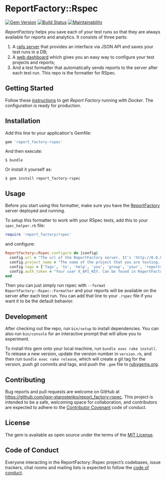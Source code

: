 # ReportFactory::Rspec

[![Gem Version](https://badge.fury.io/rb/report_factory-rspec.svg)](https://badge.fury.io/rb/report_factory-rspec)
[![Build Status](https://travis-ci.org/igor-starostenko/report_factory-rspec.svg?branch=master)](https://travis-ci.org/igor-starostenko/report_factory-rspec)
[![Maintainability](https://api.codeclimate.com/v1/badges/70ff8b7c010a50c9e3c1/maintainability)](https://codeclimate.com/github/igor-starostenko/report_factory-rspec/maintainability)

*ReportFactory* helps you save each of your test runs so that they are always available for reports and analytics.
It consists of three parts:
1. A [rails server](https://github.com/igor-starostenko/report_factory) that provides an interface via JSON API and saves your test runs in a DB;
2. A [web dashboard](https://github.com/igor-starostenko/report_factory-web) which gives you an easy way to configure your test projects and reports;
3. And a test formatter that automatically sends reports to the server after each test run. This repo is the formatter for RSpec.

## Getting Started

Follow these [instructions](https://github.com/igor-starostenko/report_factory/blob/master/setup/INSTRUCTIONS.md) to get *Report Factory* running with *Docker*. The configuration is ready for production.

## Installation

Add this line to your application's Gemfile:

```ruby
gem 'report_factory-rspec'
```

And then execute:

    $ bundle

Or install it yourself as:

    $ gem install report_factory-rspec

## Usage

Before you start using this formatter, make sure you have the [ReportFactory](https://github.com/igor-starostenko/report_factory) server deployed and running.

To setup this formatter to work with your RSpec tests, add this to your `spec_helper.rb` file:

```ruby
require 'report_factory/rspec'
```

and configure:

```ruby
ReportFactory::Rspec.configure do |config|
  config.url = "The url of the ReportFactory server. It's 'http://0.0.0.0:3000' if you're running locally"
  config.project_name = "The name of the project that you are testing. Needs to be previously created in ReportFactory"
  config.tags = ['Tags', 'to', 'help', 'you', 'group', 'your', 'reports']
  config.auth_token = "Your user X_API_KEY. Can be found in ReportFactory in your user information"
end
```

Then you can just simply run rspec with `--format ReportFactory::Rspec::Formatter` and your reports will be available on the server after each test run.
You can add that line to your `.rspec` file if you want it to be the default behavior.

## Development

After checking out the repo, run `bin/setup` to install dependencies. You can also run `bin/console` for an interactive prompt that will allow you to experiment.

To install this gem onto your local machine, run `bundle exec rake install`. To release a new version, update the version number in `version.rb`, and then run `bundle exec rake release`, which will create a git tag for the version, push git commits and tags, and push the `.gem` file to [rubygems.org](https://rubygems.org).

## Contributing

Bug reports and pull requests are welcome on GitHub at https://github.com/igor-starostenko/report_factory-rspec. This project is intended to be a safe, welcoming space for collaboration, and contributors are expected to adhere to the [Contributor Covenant](http://contributor-covenant.org) code of conduct.

## License

The gem is available as open source under the terms of the [MIT License](https://opensource.org/licenses/MIT).

## Code of Conduct

Everyone interacting in the ReportFactory::Rspec project’s codebases, issue trackers, chat rooms and mailing lists is expected to follow the [code of conduct](https://github.com/igor-starostenko/report_factory-rspec/blob/master/CODE_OF_CONDUCT.md).
